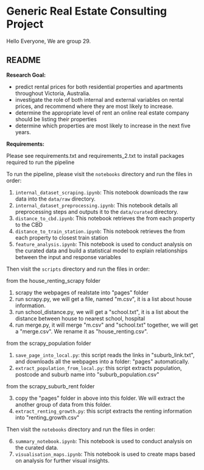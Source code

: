 # Generic Real Estate Consulting Project

Hello Everyone, 
We are group 29.

## README
**Research Goal:**
- predict rental prices for both residential properties and apartments throughout Victoria, Australia. 
- investigate the role of both internal and external variables on rental prices, and recommend where they are most likely to increase.
- determine the appropriate level of rent an online real estate company should be listing their properties
- determine which properties are most likely to increase in the next five years.


**Requirements:** 

Please see requirements.txt and requirements_2.txt to install packages required to run the pipeline



To run the pipeline, please visit the `notebooks` directory and run the files in order:


1. `internal_dataset_scraping.ipynb`: This notebook downloads the raw data into the `data/raw` directory.
2. `internal_dataset_preprocessing.ipynb`: This notebook details all preprocessing steps and outputs it to the `data/curated` directory.
3. `distance_to_cbd.ipynb`: This notebook retrieves the from each property to the CBD
4. `distance_to_train_station.ipynb`: This notebook retrieves the from each property to closest train station
5. `feature_analysis.ipynb`: This notebook is used to conduct analysis on the curated data and build a statistical model to explain relationships between the input and response variables 

Then visit the `scripts` directory and run the files in order: 

from the house_renting_scrapy folder 

1. scrapy the webpages of realstate into "pages" folder
2. run scrapy.py, we will get a file, named "m.csv", it is a list about house information.
3. run school_distance.py, we will get a "school.txt", it is a list about the distance between house to nearest school, hospital
4. run merge.py, it will merge "m.csv" and "school.txt" together, we will get a "merge.csv". We rename it as "house_renting.csv". 

from the scrapy_population folder 

1. `save_page_into_local.py`: this script reads the links in "suburb_link.txt", and downloads all the webpages into a folder: "pages" automatically.
2. `extract_population_from_local.py`: this script extracts population, postcode and suburb name into "suburb_population.csv"

 from the scrapy_suburb_rent folder

3. copy the "pages" folder in above into this folder. We will extract the another group of data from this folder.
4. `extract_renting_growth.py`: this script extracts the renting information into "renting_growth.csv"

Then visit the `notebooks` directory and run the files in order: 

6. `summary_notebook.ipynb`: This notebook is used to conduct analysis on the curated data.
7. `visualisation_maps.ipynb`: This notebook is used to create maps based on analysis for further visual insights.

